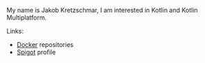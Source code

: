 My name is Jakob Kretzschmar, I am interested in Kotlin and Kotlin Multiplatform.

Links:
- [Docker](https://hub.docker.com/u/bluefireoly) repositories
- [Spigot](https://www.spigotmc.org/members/bluefireoly.198068/) profile
